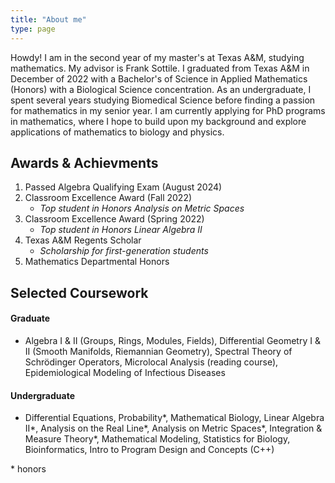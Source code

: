 ```yaml
---
title: "About me"
type: page
---
```

Howdy! I am in the second year of my master's at Texas A&M, studying mathematics. My advisor is Frank Sottile. I graduated from Texas A&M in December of 2022 with a Bachelor's of Science in Applied Mathematics (Honors) with a Biological Science concentration. As an undergraduate, I spent several years studying Biomedical Science before finding a passion for mathematics in my senior year. I am currently applying for PhD programs in mathematics, where I hope to build upon my background and explore applications of mathematics to biology and physics.

## Awards & Achievments
1. Passed Algebra Qualifying Exam (August 2024)
2. Classroom Excellence Award (Fall 2022)
    * *Top student in Honors Analysis on Metric Spaces*
3. Classroom Excellence Award (Spring 2022)
    * *Top student in Honors Linear Algebra II*
4. Texas A&M Regents Scholar
    * *Scholarship for first-generation students*
4. Mathematics Departmental Honors

## Selected Coursework
#### Graduate
* Algebra I & II (Groups, Rings, Modules, Fields), Differential Geometry I & II (Smooth Manifolds, Riemannian Geometry), Spectral Theory of Schrödinger Operators, Microlocal Analysis (reading course), Epidemiological Modeling of Infectious Diseases

#### Undergraduate
* Differential Equations, Probability*, Mathematical Biology, Linear Algebra II*, Analysis on the Real Line*, Analysis on Metric Spaces*, Integration & Measure Theory*, Mathematical Modeling, Statistics for Biology, Bioinformatics, Intro to Program Design and Concepts (C++) 

\* honors
